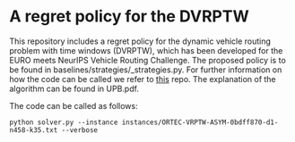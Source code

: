 # A regret policy for the DVRPTW

This repository includes a regret policy for the dynamic vehicle routing problem with time windows (DVRPTW), which has been developed for the EURO meets NeurIPS Vehicle Routing Challenge.
The proposed policy is to be found in baselines/strategies/_strategies.py.
For further information on how the code can be called we refer to [this](https://github.com/ortec/euro-neurips-vrp-2022-quickstart) repo. 
The explanation of the algorithm can be found in UPB.pdf.

The code can be called as follows:

``python solver.py --instance instances/ORTEC-VRPTW-ASYM-0bdff870-d1-n458-k35.txt --verbose``